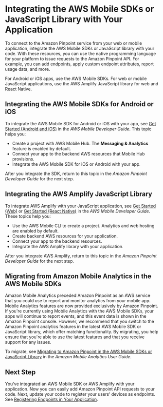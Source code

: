 # Integrating the AWS Mobile SDKs or JavaScript Library with Your Application<a name="integrate-sdk"></a>

To connect to the Amazon Pinpoint service from your web or mobile application, integrate the AWS Mobile SDKs or JavaScript library with your code\. With these resources, you can use the native programming language for your platform to issue requests to the Amazon Pinpoint API\. For example, you can add endpoints, apply custom endpoint attributes, report usage data, and more\.

For Android or iOS apps, use the AWS Mobile SDKs\. For web or mobile JavaScript applications, use the AWS Amplify JavaScript library for web and React Native\.

## Integrating the AWS Mobile SDKs for Android or iOS<a name="integrate-sdk-mobile"></a>

To integrate the AWS Mobile SDK for Android or iOS with your app, see [Get Started \(Android and iOS\)](http://docs.aws.amazon.com/aws-mobile/latest/developerguide/getting-started.html) in the *AWS Mobile Developer Guide*\. This topic helps you:
+ Create a project with AWS Mobile Hub\. The **Messaging & Analytics** feature is enabled by default\.
+ Connect your app to the backend AWS resources that Mobile Hub provisions\.
+ Integrate the AWS Mobile SDK for iOS or Android with your app\.

After you integrate the SDK, return to this topic in the *Amazon Pinpoint Developer Guide* for the next step\.

## Integrating the AWS Amplify JavaScript Library<a name="integrate-sdk-amplify"></a>

To integrate AWS Amplify with your JavaScript application, see [Get Started \(Web\)](http://docs.aws.amazon.com/aws-mobile/latest/developerguide/web-getting-started.html) or [Get Started \(React Native\)](http://docs.aws.amazon.com/aws-mobile/latest/developerguide/react-native-getting-started.html) in the *AWS Mobile Developer Guide*\. These topics help you:
+ Use the AWS Mobile CLI to create a project\. Analytics and web hosting are enabled by default\.
+ Create backend AWS resources for your application\.
+ Connect your app to the backend resources\.
+ Integrate the AWS Amplify library with your application\.

After you integrate AWS Amplify, return to this topic in the *Amazon Pinpoint Developer Guide* for the next step\.

## Migrating from Amazon Mobile Analytics in the AWS Mobile SDKs<a name="integrate-sdk-migrate-ama"></a>

Amazon Mobile Analytics preceded Amazon Pinpoint as an AWS service that you could use to report and monitor analytics from your mobile app\. Mobile Analytics features are now provided exclusively by Amazon Pinpoint\. If you're currently using Mobile Analytics with the AWS Mobile SDKs, your apps will continue to report events, and this event data is shown in the Amazon Pinpoint console\. However, we recommend that you switch to the Amazon Pinpoint analytics features in the latest AWS Mobile SDK or JavaScript library, which offer matching functionality\. By migrating, you help ensure that you're able to use the latest features and that you receive support for any issues\.

To migrate, see [Migrating to Amazon Pinpoint in the AWS Mobile SDKs or JavaScript Library](http://docs.aws.amazon.com/mobileanalytics/latest/ug/migrate-sdk.html) in the *Amazon Mobile Analytics User Guide*\.

## Next Step<a name="integrate-sdk-next"></a>

You've integrated an AWS Mobile SDK or AWS Amplify with your application\. Now you can easily add Amazon Pinpoint API requests to your code\. Next, update your code to register your users' devices as endpoints\. See [Registering Endpoints in Your Application](integrate-endpoints.md)\.
